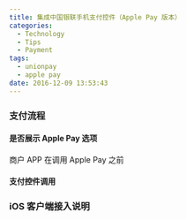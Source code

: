 ```yaml
---
title: 集成中国银联手机支付控件（Apple Pay 版本）
categories:
  - Technology
  - Tips
  - Payment
tags:
  - unionpay
  - apple pay
date: 2016-12-09 13:53:43
---
```


### 支付流程

#### 是否展示 Apple Pay 选项

商户 APP 在调用 Apple Pay 之前

#### 支付控件调用

### iOS 客户端接入说明

### 